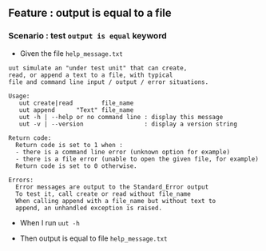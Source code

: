 ## Feature : output is equal to a file

### Scenario : test `output is equal` keyword

- Given the file `help_message.txt`
```
uut simulate an "under test unit" that can create,
read, or append a text to a file, with typical
file and command line input / output / error situations.

Usage:
   uut create|read        file_name
   uut append      "Text" file_name
   uut -h | --help or no command line : display this message
   uut -v | --version                 : display a version string

Return code:
  Return code is set to 1 when :
  - there is a command line error (unknown option for example)
  - there is a file error (unable to open the given file, for example)
  Return code is set to 0 otherwise.

Errors:
  Error messages are output to the Standard_Error output
  To test it, call create or read without file_name
  When calling append with a file_name but without text to
  append, an unhandled exception is raised.
```
- When I run `uut -h`

- Then output is equal to file `help_message.txt`
